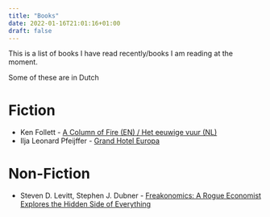 ```yaml
---
title: "Books"
date: 2022-01-16T21:01:16+01:00
draft: false
---
```


This is a list of books I have read recently/books I am reading at the moment.

Some of these are in Dutch

# Fiction

- Ken Follett - [A Column of Fire (EN) / Het eeuwige vuur (NL)](https://www.goodreads.com/book/show/33571713-a-column-of-fire)
- Ilja Leonard Pfeijffer - [Grand Hotel Europa](https://www.goodreads.com/book/show/41456850-grand-hotel-europa)

# Non-Fiction

- Steven D. Levitt, Stephen J. Dubner - [Freakonomics: A Rogue Economist Explores the Hidden Side of Everything](https://www.goodreads.com/book/show/1202.Freakonomics)